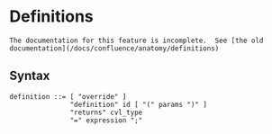 Definitions
===========

```{todo}
The documentation for this feature is incomplete.  See [the old documentation](/docs/confluence/anatomy/definitions)
```

Syntax
------

```
definition ::= [ "override" ]
               "definition" id [ "(" params ")" ]
               "returns" cvl_type
               "=" expression ";"
```

